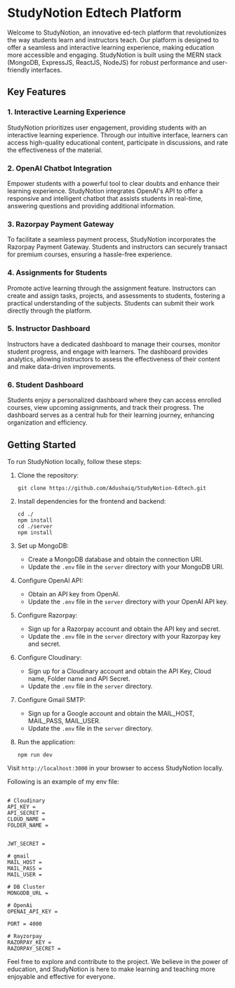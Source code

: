 # StudyNotion Edtech Platform

Welcome to StudyNotion, an innovative ed-tech platform that revolutionizes the way students learn and instructors teach. Our platform is designed to offer a seamless and interactive learning experience, making education more accessible and engaging. StudyNotion is built using the MERN stack (MongoDB, ExpressJS, ReactJS, NodeJS) for robust performance and user-friendly interfaces.

## Key Features

### 1. Interactive Learning Experience
StudyNotion prioritizes user engagement, providing students with an interactive learning experience. Through our intuitive interface, learners can access high-quality educational content, participate in discussions, and rate the effectiveness of the material.

### 2. OpenAI Chatbot Integration
Empower students with a powerful tool to clear doubts and enhance their learning experience. StudyNotion integrates OpenAI's API to offer a responsive and intelligent chatbot that assists students in real-time, answering questions and providing additional information.

### 3. Razorpay Payment Gateway
To facilitate a seamless payment process, StudyNotion incorporates the Razorpay Payment Gateway. Students and instructors can securely transact for premium courses, ensuring a hassle-free experience.

### 4. Assignments for Students
Promote active learning through the assignment feature. Instructors can create and assign tasks, projects, and assessments to students, fostering a practical understanding of the subjects. Students can submit their work directly through the platform.

### 5. Instructor Dashboard
Instructors have a dedicated dashboard to manage their courses, monitor student progress, and engage with learners. The dashboard provides analytics, allowing instructors to assess the effectiveness of their content and make data-driven improvements.

### 6. Student Dashboard
Students enjoy a personalized dashboard where they can access enrolled courses, view upcoming assignments, and track their progress. The dashboard serves as a central hub for their learning journey, enhancing organization and efficiency.

## Getting Started

To run StudyNotion locally, follow these steps:

1. Clone the repository:
   ```
   git clone https://github.com/Adushaiq/StudyNotion-Edtech.git
   ```

2. Install dependencies for the frontend and backend:
   ```
   cd ./
   npm install
   cd ./server
   npm install
   ```

3. Set up MongoDB:
   - Create a MongoDB database and obtain the connection URI.
   - Update the `.env` file in the `server` directory with your MongoDB URI.

4. Configure OpenAI API:
   - Obtain an API key from OpenAI.
   - Update the `.env` file in the `server` directory with your OpenAI API key.

5. Configure Razorpay:
   - Sign up for a Razorpay account and obtain the API key and secret.
   - Update the `.env` file in the `server` directory with your Razorpay key and secret.

6. Configure Cloudinary:
   - Sign up for a Cloudinary account and obtain the API Key, Cloud name, Folder name and API Secret.
   - Update the `.env` file in the `server` directory.

7. Configure Gmail SMTP:
   - Sign up for a Google account and obtain the MAIL_HOST, MAIL_PASS, MAIL_USER.
   - Update the `.env` file in the `server` directory.
  
6. Run the application:
   ```
   npm run dev
   ```

Visit `http://localhost:3000` in your browser to access StudyNotion locally.

Following is an example of my env file:
```

# Cloudinary
API_KEY = 
API_SECRET = 
CLOUD_NAME = 
FOLDER_NAME = 


JWT_SECRET = 

# gmail
MAIL_HOST = 
MAIL_PASS = 
MAIL_USER = 

# DB Cluster
MONGODB_URL = 

# OpenAi 
OPENAI_API_KEY = 

PORT = 4000

# Rayzorpay
RAZORPAY_KEY = 
RAZORPAY_SECRET = 
```

Feel free to explore and contribute to the project. We believe in the power of education, and StudyNotion is here to make learning and teaching more enjoyable and effective for everyone.
